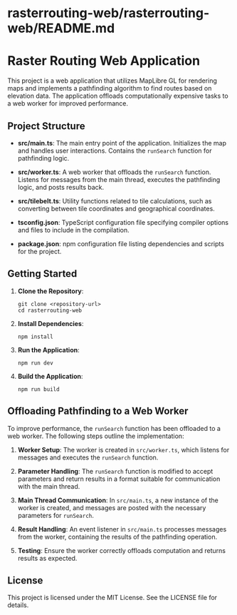 # rasterrouting-web/rasterrouting-web/README.md

# Raster Routing Web Application

This project is a web application that utilizes MapLibre GL for rendering maps and implements a pathfinding algorithm to find routes based on elevation data. The application offloads computationally expensive tasks to a web worker for improved performance.

## Project Structure

- **src/main.ts**: The main entry point of the application. Initializes the map and handles user interactions. Contains the `runSearch` function for pathfinding logic.
  
- **src/worker.ts**: A web worker that offloads the `runSearch` function. Listens for messages from the main thread, executes the pathfinding logic, and posts results back.

- **src/tilebelt.ts**: Utility functions related to tile calculations, such as converting between tile coordinates and geographical coordinates.

- **tsconfig.json**: TypeScript configuration file specifying compiler options and files to include in the compilation.

- **package.json**: npm configuration file listing dependencies and scripts for the project.

## Getting Started

1. **Clone the Repository**:
   ```
   git clone <repository-url>
   cd rasterrouting-web
   ```

2. **Install Dependencies**:
   ```
   npm install
   ```

3. **Run the Application**:
   ```
   npm run dev
   ```

4. **Build the Application**:
   ```
   npm run build
   ```

## Offloading Pathfinding to a Web Worker

To improve performance, the `runSearch` function has been offloaded to a web worker. The following steps outline the implementation:

1. **Worker Setup**: The worker is created in `src/worker.ts`, which listens for messages and executes the `runSearch` function.

2. **Parameter Handling**: The `runSearch` function is modified to accept parameters and return results in a format suitable for communication with the main thread.

3. **Main Thread Communication**: In `src/main.ts`, a new instance of the worker is created, and messages are posted with the necessary parameters for `runSearch`.

4. **Result Handling**: An event listener in `src/main.ts` processes messages from the worker, containing the results of the pathfinding operation.

5. **Testing**: Ensure the worker correctly offloads computation and returns results as expected.

## License

This project is licensed under the MIT License. See the LICENSE file for details.